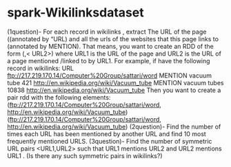 # spark-Wikilinksdataset
(1question)- For each record in wikilinks , extract The URL of the page ((annotated by “URL) and all the urls of
the websites that this page links to (annotated by MENTION). That means, you want to create an
RDD of the form (<URL1>,< URL2>) where URL1 is the URL of the page and URL2 is the URL of a
page mentioned /linked to by URL1.
For example, if have the following record in wikilinks:
URL ftp://217.219.170.14/Computer%20Group/sattari/word
MENTION vacuum tube 421 http://en.wikipedia.org/wiki/Vacuum_tube
MENTION vacuum tubes 10838 http://en.wikipedia.org/wiki/Vacuum_tube
Then you want to create a pair rdd with the following elements:
(ftp://217.219.170.14/Computer%20Group/sattari/word,
http://en.wikipedia.org/wiki/Vacuum_tube)
(ftp://217.219.170.14/Computer%20Group/sattari/word,
http://en.wikipedia.org/wiki/Vacuum_tube)
(2question)- Find the number of times each URL has been mentioned by another URL and find 10 most
frequently mentioned URLS.
(3question)- Find the number of symmetric URL pairs <URL1,URL2> such that URL1 mentions URL2 and URL2
mentions URL1 . (Is there any such symmetric pairs in wikilinks?)
